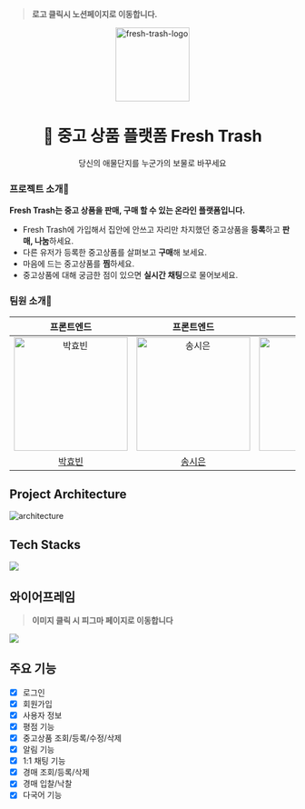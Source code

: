 > **로고 클릭시 노션페이지로 이동합니다.**

<p align="center">
    <a href="https://www.notion.so/Demo-Fresh-Trash-3cd71413eefe4bc385d13e7b2ea59bd4?pvs=4">
      <img width="130" alt="fresh-trash-logo" src="https://github.com/fresh-trash-project/fresh-trash-backend/assets/82129206/c59a7b43-f772-4898-ab0d-829c358570cf">
    </a>
</p>
<h1 align="center">🌱 중고 상품 플랫폼 Fresh Trash </h1>
<p align="center">당신의 애물단지를 누군가의 보물로 바꾸세요</p>

### 프로젝트 소개💖

**Fresh Trash는 중고 상품을 판매, 구매 할 수 있는 온라인 플랫폼입니다.**

- Fresh Trash에 가입해서 집안에 안쓰고 자리만 차지했던 중고상품을 **등록**하고 **판매, 나눔**하세요.
- 다른 유저가 등록한 중고상품를 살펴보고 **구매**해 보세요.
- 마음에 드는 중고상품를 **찜**하세요.
- 중고상품에 대해 궁금한 점이 있으면 **실시간 채팅**으로 물어보세요.

### 팀원 소개💙

|                            프론트엔드                             |                            프론트엔드                             |                              백엔드                               |                              백엔드                               |
| :---------------------------------------------------------------: | :---------------------------------------------------------------: | :---------------------------------------------------------------: | :---------------------------------------------------------------: |
| <img src="https://ifh.cc/g/rNHDdQ.jpg" width="200" alt="박효빈"/> | <img src="https://ifh.cc/g/go1WPv.jpg" width="200" alt="송시은"/> | <img src="https://ifh.cc/g/3noJj7.jpg" width="200" alt="박가람"/> | <img src="https://ifh.cc/g/PcnM1N.jpg" width="200" alt="김주영"/> |
|               [박효빈](https://github.com/binjin0)                |             [송시은](https://github.com/sgoldenbird)              |               [박가람](https://github.com/garamv20)               |            [김주영](https://github.com/JadeKim042386)             |

## Project Architecture

<p>
   <img src="https://github.com/fresh-trash-project/fresh-trash-backend/assets/82129206/fad841ba-68bf-4567-85eb-401cf138532f" alt="architecture" />
</p>

## Tech Stacks

<img src="https://ifh.cc/g/GAfc86.jpg" />

## 와이어프레임

> **이미지 클릭 시 피그마 페이지로 이동합니다**

<a href="https://www.figma.com/design/sy3ZflyozQdzxcwsz0unsI/Fresh-Trash?node-id=0-1&t=p6vRXkIOy36sxa4x-0"><img src="https://ifh.cc/g/wV2xkW.jpg" /></a>

## 주요 기능

- [x] 로그인
- [x] 회원가입
- [x] 사용자 정보
- [x] 평점 기능
- [x] 중고상품 조회/등록/수정/삭제
- [x] 알림 기능
- [x] 1:1 채팅 기능
- [x] 경매 조회/등록/삭제
- [x] 경매 입찰/낙찰
- [x] 다국어 기능
